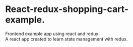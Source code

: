 # React-redux-shopping-cart-example.  
Frontend example app using react and redux.  
A react app created to learn state management with redux.  

